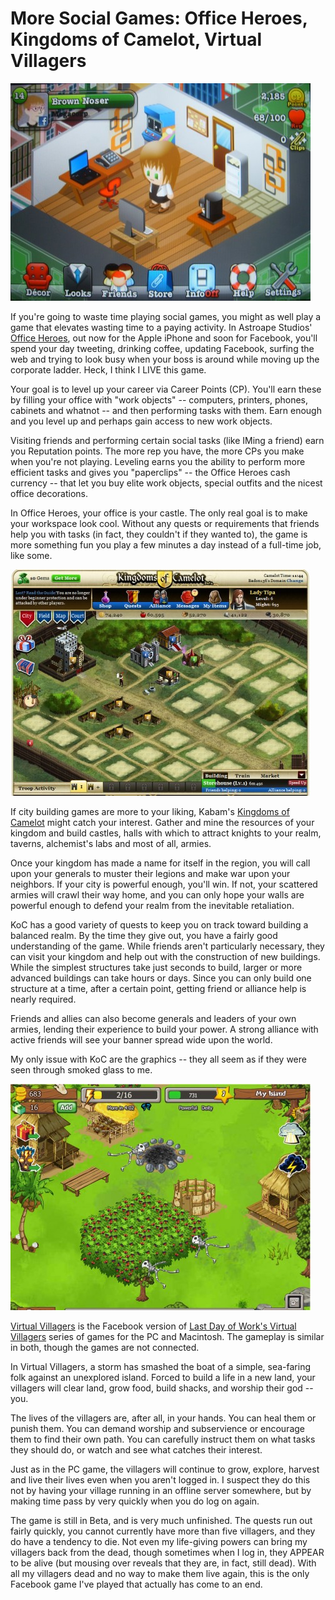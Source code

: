 # More Social Games: Office Heroes, Kingdoms of Camelot, Virtual Villagers

[![](../uploads/2010/08/officehero-480x348.jpg "Office Hero")](../uploads/2010/08/officehero.jpg)

If you're going to waste time playing social games, you might as well play a game that elevates wasting time to a paying activity. In Astroape Studios' [Office Heroes](http://www.officeheroesapp.com/), out now for the Apple iPhone and soon for Facebook, you'll spend your day tweeting, drinking coffee, updating Facebook, surfing the web and trying to look busy when your boss is around while moving up the corporate ladder. Heck, I think I LIVE this game.

Your goal is to level up your career via Career Points (CP). You'll earn these by filling your office with "work objects" -- computers, printers, phones, cabinets and whatnot -- and then performing tasks with them. Earn enough and you level up and perhaps gain access to new work objects.

Visiting friends and performing certain social tasks (like IMing a friend) earn you Reputation points. The more rep you have, the more CPs you make when you're not playing. Leveling earns you the ability to perform more efficient tasks and gives you "paperclips" -- the Office Heroes cash currency -- that let you buy elite work objects, special outfits and the nicest office decorations.

In Office Heroes, your office is your castle. The only real goal is to make your workspace look cool. Without any quests or requirements that friends help you with tasks (in fact, they couldn't if they wanted to), the game is more something fun you play a few minutes a day instead of a full-time job, like some.

[![](../uploads/2010/08/Fullscreen-capture-8212010-114502-AM-480x362.jpg "Kingdoms of Camelot")](../uploads/2010/08/Fullscreen-capture-8212010-114502-AM.jpg)

If city building games are more to your liking, Kabam's [Kingdoms of Camelot](http://www.facebook.com/kingdomsofcamelot) might catch your interest. Gather and mine the resources of your kingdom and build castles, halls with which to attract knights to your realm, taverns, alchemist's labs and most of all, armies.

Once your kingdom has made a name for itself in the region, you will call upon your generals to muster their legions and make war upon your neighbors. If your city is powerful enough, you'll win. If not, your scattered armies will crawl their way home, and you can only hope your walls are powerful enough to defend your realm from the inevitable retaliation.

KoC has a good variety of quests to keep you on track toward building a balanced realm. By the time they give out, you have a fairly good understanding of the game. While friends aren't particularly necessary, they can visit your kingdom and help out with the construction of new buildings. While the simplest structures take just seconds to build, larger or more advanced buildings can take hours or days. Since you can only build one structure at a time, after a certain point, getting friend or alliance help is nearly required.

Friends and allies can also become generals and leaders of your own armies, lending their experience to build your power. A strong alliance with active friends will see your banner spread wide upon the world.

My only issue with KoC are the graphics -- they all seem as if they were seen through smoked glass to me.

[![](../uploads/2010/08/Fullscreen-capture-8212010-114802-AM-480x362.jpg "Virtual Villagers")](../uploads/2010/08/Fullscreen-capture-8212010-114802-AM.jpg)

[Virtual Villagers](http://www.facebook.com/apps/application.php?id=110804388941086&v=wall) is the Facebook version of [Last Day of Work's Virtual Villagers](http://www.virtualvillagers.com/index.html) series of games for the PC and Macintosh. The gameplay is similar in both, though the games are not connected.

In Virtual Villagers, a storm has smashed the boat of a simple, sea-faring folk against an unexplored island. Forced to build a life in a new land, your villagers will clear land, grow food, build shacks, and worship their god -- you.

The lives of the villagers are, after all, in your hands. You can heal them or punish them. You can demand worship and subservience or encourage them to find their own path. You can carefully instruct them on what tasks they should do, or watch and see what catches their interest.

Just as in the PC game, the villagers will continue to grow, explore, harvest and live their lives even when you aren't logged in. I suspect they do this not by having your village running in an offline server somewhere, but by making time pass by very quickly when you do log on again.

The game is still in Beta, and is very much unfinished. The quests run out fairly quickly, you cannot currently have more than five villagers, and they do have a tendency to die. Not even my life-giving powers can bring my villagers back from the dead, though sometimes when I log in, they APPEAR to be alive (but mousing over reveals that they are, in fact, still dead). With all my villagers dead and no way to make them live again, this is the only Facebook game I've played that actually has come to an end.


